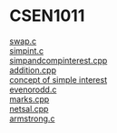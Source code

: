 # CSEN1011


[swap.c](https://github.com/DheerajSrivatsaUppada/CSEN1011/blob/63400db27027e1df18cd08c3834aaf15fad85412/swap.c)<br/>
[simpint.c](https://github.com/DheerajSrivatsaUppada/CSEN1011/blob/cef81364c6adabe498be104cd0dda9c0a582298e/simpint.c)<br/>
[simpandcompinterest.cpp](https://github.com/DheerajSrivatsaUppada/CSEN1011/blob/594c9c8d6bcfafc574349359cd820ecc398b81ff/simpandcompinterest.cpp)<br/>
[addition.cpp](https://github.com/DheerajSrivatsaUppada/CSEN1011/blob/594c9c8d6bcfafc574349359cd820ecc398b81ff/addition.cpp)<br/>
[concept of simple interest](https://github.com/DheerajSrivatsaUppada/CSEN1011/blob/cfe76669f499339baaf8e5372f48fa9b5cd33956/concept%20of%20simple%20interest)<br/>
[evenorodd.c](https://github.com/DheerajSrivatsaUppada/CSEN1011/blob/de64554dd3f05a5bd62a9a4bc1c566009a4e3203/evenorodd.c)<BR/>
[marks.cpp](https://github.com/DheerajSrivatsaUppada/CSEN1011/blob/de64554dd3f05a5bd62a9a4bc1c566009a4e3203/marks.cpp)<br/>
[netsal.cpp](https://github.com/DheerajSrivatsaUppada/CSEN1011/blob/de64554dd3f05a5bd62a9a4bc1c566009a4e3203/netsal.cpp)<br/>
[armstrong.c](https://github.com/DheerajSrivatsaUppada/CSEN1011/blob/86ca34e5f1b3f2c9268f4a89908d2884b9e47d2a/armstrong.c) <br/>
